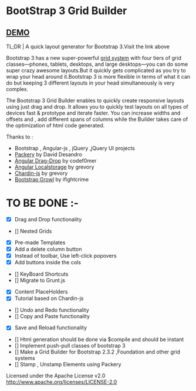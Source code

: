 # BootStrap 3 Grid Builder

## [DEMO](http://jaykanakiya.com/bootstrap-grid-builder/ "bootstrap layout generator")

TL;DR | A quick layout generator for Bootstrap 3.Visit the link above

Bootstrap 3 has a new super-powerful [grid system](http://getbootstrap.com/css/#grid) with four tiers of grid classes—phones, tablets, desktops, and large desktops—you can do some super crazy awesome layouts.But it quickly gets complicated as you try to wrap your head around it.Bootstrap 3 is more flexible in terms of what it can do but keeping 3 different layouts in your head simultaneously is very complex.

The Bootstrap 3 Grid Builder enables to quickly create responsive layouts using just drag and drop.
It allows you to quickly test layouts on all types of devices fast & prototype and iterate faster.
You can increase widths and offsets and , add different spans of columns while the Builder takes care of the optimization of html code generated.

Thanks to :

* Bootstrap , Angular-js , jQuery ,jQuery UI projects
* [Packery](http://packery.metafizzy.co/) by David Desandro
* [Angular Drag-Drop](https://github.com/codef0rmer/angular-dragdrop) by codef0mer
* [Angular Localstorage](https://github.com/grevory/angular-local-storage) by grevory
* [Chardin-js](https://github.com/heelhook/chardin.js) by grevory
* [Bootstrap Growl](https://github.com/ifightcrime/bootstrap-growl) by ifightcrime

# TO BE DONE :-

- [x] Drag and Drop functionality
- [] Nested Grids
- [x] Pre-made Templates
- [x] Add a delete column button
- [x] Instead of toolbar, Use left-click popovers
- [x] Add buttons inside the cols
- [] KeyBoard Shortcuts
- [] Migrate to Grunt.js
- [x] Content PlaceHolders
- [x] Tutorial based on Chardin-js
- [] Undo and Redo functionality
- [] Copy and Paste functionality
- [x] Save and Reload functionality
- [] Html generation should be done via $compile and should be instant
- [] Implement push-pull classes of bootstrap 3
- [] Make a Grid Builder for Bootstrap 2.3.2 ,Foundation and other grid systems
- [] Stamp , Unstamp Elements using Packery

Licensed under the Apache License v2.0
http://www.apache.org/licenses/LICENSE-2.0